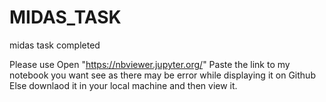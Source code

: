 # MIDAS_TASK
midas task completed

Please use Open "https://nbviewer.jupyter.org/"
Paste the link to my notebook you want see as there may be error while displaying it on Github
Else downlaod it in your local machine and then view it.
